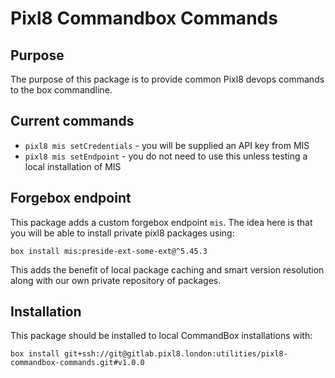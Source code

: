 # Pixl8 Commandbox Commands

## Purpose

The purpose of this package is to provide common Pixl8 devops commands to the box commandline.

## Current commands

* `pixl8 mis setCredentials` - you will be supplied an API key from MIS
* `pixl8 mis setEndpoint` - you do not need to use this unless testing a local installation of MIS

## Forgebox endpoint

This package adds a custom forgebox endpoint `mis`. The idea here is that you will be able to install private pixl8 packages using:

```
box install mis:preside-ext-some-ext@^5.45.3
```

This adds the benefit of local package caching and smart version resolution along with our own private repository of packages.

## Installation

This package should be installed to local CommandBox installations with:

```
box install git+ssh://git@gitlab.pixl8.london:utilities/pixl8-commandbox-commands.git#v1.0.0
```

